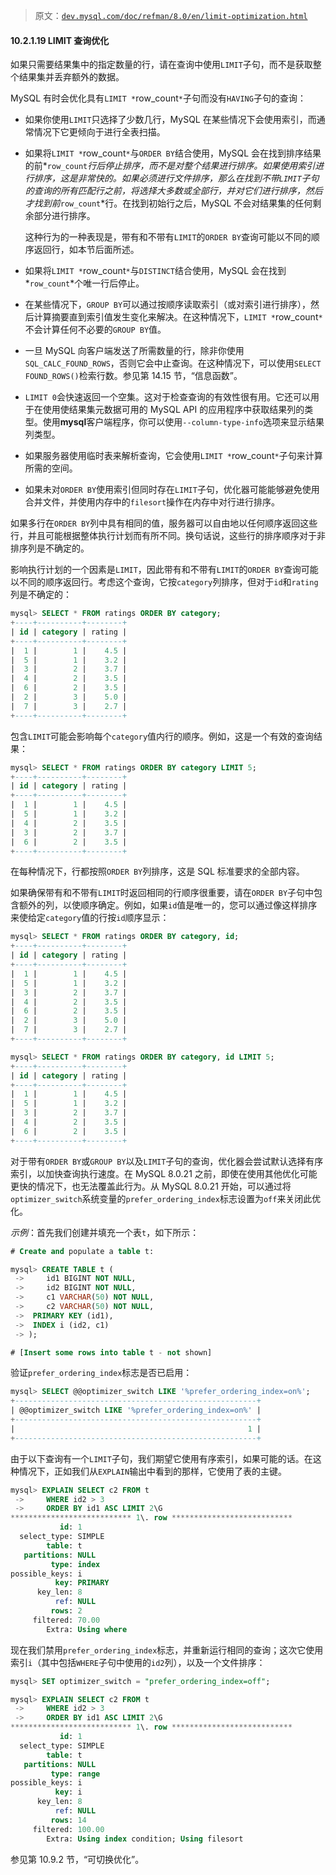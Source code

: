 > 原文：[`dev.mysql.com/doc/refman/8.0/en/limit-optimization.html`](https://dev.mysql.com/doc/refman/8.0/en/limit-optimization.html)

#### 10.2.1.19 LIMIT 查询优化

如果只需要结果集中的指定数量的行，请在查询中使用`LIMIT`子句，而不是获取整个结果集并丢弃额外的数据。

MySQL 有时会优化具有`LIMIT *`row_count`*`子句而没有`HAVING`子句的查询：

+   如果你使用`LIMIT`只选择了少数几行，MySQL 在某些情况下会使用索引，而通常情况下它更倾向于进行全表扫描。

+   如果将`LIMIT *`row_count`*`与`ORDER BY`结合使用，MySQL 会在找到排序结果的前*`row_count`*行后停止排序，而不是对整个结果进行排序。如果使用索引进行排序，这是非常快的。如果必须进行文件排序，那么在找到不带`LIMIT`子句的查询的所有匹配行之前，将选择大多数或全部行，并对它们进行排序，然后才找到前*`row_count`*行。在找到初始行之后，MySQL 不会对结果集的任何剩余部分进行排序。

    这种行为的一种表现是，带有和不带有`LIMIT`的`ORDER BY`查询可能以不同的顺序返回行，如本节后面所述。

+   如果将`LIMIT *`row_count`*`与`DISTINCT`结合使用，MySQL 会在找到*`row_count`*个唯一行后停止。

+   在某些情况下，`GROUP BY`可以通过按顺序读取索引（或对索引进行排序），然后计算摘要直到索引值发生变化来解决。在这种情况下，`LIMIT *`row_count`*`不会计算任何不必要的`GROUP BY`值。

+   一旦 MySQL 向客户端发送了所需数量的行，除非你使用`SQL_CALC_FOUND_ROWS`，否则它会中止查询。在这种情况下，可以使用`SELECT FOUND_ROWS()`检索行数。参见第 14.15 节，“信息函数”。

+   `LIMIT 0`会快速返回一个空集。这对于检查查询的有效性很有用。它还可以用于在使用使结果集元数据可用的 MySQL API 的应用程序中获取结果列的类型。使用**mysql**客户端程序，你可以使用`--column-type-info`选项来显示结果列类型。

+   如果服务器使用临时表来解析查询，它会使用`LIMIT *`row_count`*`子句来计算所需的空间。

+   如果未对`ORDER BY`使用索引但同时存在`LIMIT`子句，优化器可能能够避免使用合并文件，并使用内存中的`filesort`操作在内存中对行进行排序。

如果多行在`ORDER BY`列中具有相同的值，服务器可以自由地以任何顺序返回这些行，并且可能根据整体执行计划而有所不同。换句话说，这些行的排序顺序对于非排序列是不确定的。

影响执行计划的一个因素是`LIMIT`，因此带有和不带有`LIMIT`的`ORDER BY`查询可能以不同的顺序返回行。考虑这个查询，它按`category`列排序，但对于`id`和`rating`列是不确定的：

```sql
mysql> SELECT * FROM ratings ORDER BY category;
+----+----------+--------+
| id | category | rating |
+----+----------+--------+
|  1 |        1 |    4.5 |
|  5 |        1 |    3.2 |
|  3 |        2 |    3.7 |
|  4 |        2 |    3.5 |
|  6 |        2 |    3.5 |
|  2 |        3 |    5.0 |
|  7 |        3 |    2.7 |
+----+----------+--------+
```

包含`LIMIT`可能会影响每个`category`值内行的顺序。例如，这是一个有效的查询结果：

```sql
mysql> SELECT * FROM ratings ORDER BY category LIMIT 5;
+----+----------+--------+
| id | category | rating |
+----+----------+--------+
|  1 |        1 |    4.5 |
|  5 |        1 |    3.2 |
|  4 |        2 |    3.5 |
|  3 |        2 |    3.7 |
|  6 |        2 |    3.5 |
+----+----------+--------+
```

在每种情况下，行都按照`ORDER BY`列排序，这是 SQL 标准要求的全部内容。

如果确保带有和不带有`LIMIT`时返回相同的行顺序很重要，请在`ORDER BY`子句中包含额外的列，以使顺序确定。例如，如果`id`值是唯一的，您可以通过像这样排序来使给定`category`值的行按`id`顺序显示：

```sql
mysql> SELECT * FROM ratings ORDER BY category, id;
+----+----------+--------+
| id | category | rating |
+----+----------+--------+
|  1 |        1 |    4.5 |
|  5 |        1 |    3.2 |
|  3 |        2 |    3.7 |
|  4 |        2 |    3.5 |
|  6 |        2 |    3.5 |
|  2 |        3 |    5.0 |
|  7 |        3 |    2.7 |
+----+----------+--------+

mysql> SELECT * FROM ratings ORDER BY category, id LIMIT 5;
+----+----------+--------+
| id | category | rating |
+----+----------+--------+
|  1 |        1 |    4.5 |
|  5 |        1 |    3.2 |
|  3 |        2 |    3.7 |
|  4 |        2 |    3.5 |
|  6 |        2 |    3.5 |
+----+----------+--------+
```

对于带有`ORDER BY`或`GROUP BY`以及`LIMIT`子句的查询，优化器会尝试默认选择有序索引，以加快查询执行速度。在 MySQL 8.0.21 之前，即使在使用其他优化可能更快的情况下，也无法覆盖此行为。从 MySQL 8.0.21 开始，可以通过将`optimizer_switch`系统变量的`prefer_ordering_index`标志设置为`off`来关闭此优化。

*示例*：首先我们创建并填充一个表`t`，如下所示：

```sql
# Create and populate a table t:

mysql> CREATE TABLE t (
 ->     id1 BIGINT NOT NULL,
 ->     id2 BIGINT NOT NULL,
 ->     c1 VARCHAR(50) NOT NULL,
 ->     c2 VARCHAR(50) NOT NULL,
 ->  PRIMARY KEY (id1),
 ->  INDEX i (id2, c1)
 -> );

# [Insert some rows into table t - not shown]
```

验证`prefer_ordering_index`标志是否已启用：

```sql
mysql> SELECT @@optimizer_switch LIKE '%prefer_ordering_index=on%';
+------------------------------------------------------+
| @@optimizer_switch LIKE '%prefer_ordering_index=on%' |
+------------------------------------------------------+
|                                                    1 |
+------------------------------------------------------+
```

由于以下查询有一个`LIMIT`子句，我们期望它使用有序索引，如果可能的话。在这种情况下，正如我们从`EXPLAIN`输出中看到的那样，它使用了表的主键。

```sql
mysql> EXPLAIN SELECT c2 FROM t
 ->     WHERE id2 > 3
 ->     ORDER BY id1 ASC LIMIT 2\G
*************************** 1\. row ***************************
           id: 1
  select_type: SIMPLE
        table: t
   partitions: NULL
         type: index
possible_keys: i
          key: PRIMARY
      key_len: 8
          ref: NULL
         rows: 2
     filtered: 70.00
        Extra: Using where
```

现在我们禁用`prefer_ordering_index`标志，并重新运行相同的查询；这次它使用索引`i`（其中包括`WHERE`子句中使用的`id2`列），以及一个文件排序：

```sql
mysql> SET optimizer_switch = "prefer_ordering_index=off";

mysql> EXPLAIN SELECT c2 FROM t
 ->     WHERE id2 > 3
 ->     ORDER BY id1 ASC LIMIT 2\G
*************************** 1\. row ***************************
           id: 1
  select_type: SIMPLE
        table: t
   partitions: NULL
         type: range
possible_keys: i
          key: i
      key_len: 8
          ref: NULL
         rows: 14
     filtered: 100.00
        Extra: Using index condition; Using filesort
```

参见第 10.9.2 节，“可切换优化”。
